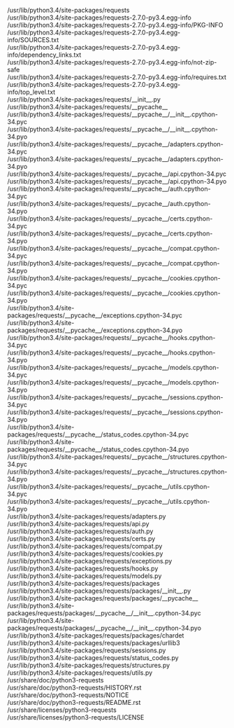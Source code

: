 /usr/lib/python3.4/site-packages/requests  
/usr/lib/python3.4/site-packages/requests-2.7.0-py3.4.egg-info  
/usr/lib/python3.4/site-packages/requests-2.7.0-py3.4.egg-info/PKG-INFO  
/usr/lib/python3.4/site-packages/requests-2.7.0-py3.4.egg-info/SOURCES.txt  
/usr/lib/python3.4/site-packages/requests-2.7.0-py3.4.egg-info/dependency\_links.txt  
/usr/lib/python3.4/site-packages/requests-2.7.0-py3.4.egg-info/not-zip-safe  
/usr/lib/python3.4/site-packages/requests-2.7.0-py3.4.egg-info/requires.txt  
/usr/lib/python3.4/site-packages/requests-2.7.0-py3.4.egg-info/top\_level.txt  
/usr/lib/python3.4/site-packages/requests/\_\_init\_\_.py  
/usr/lib/python3.4/site-packages/requests/\_\_pycache\_\_  
/usr/lib/python3.4/site-packages/requests/\_\_pycache\_\_/\_\_init\_\_.cpython-34.pyc  
/usr/lib/python3.4/site-packages/requests/\_\_pycache\_\_/\_\_init\_\_.cpython-34.pyo  
/usr/lib/python3.4/site-packages/requests/\_\_pycache\_\_/adapters.cpython-34.pyc  
/usr/lib/python3.4/site-packages/requests/\_\_pycache\_\_/adapters.cpython-34.pyo  
/usr/lib/python3.4/site-packages/requests/\_\_pycache\_\_/api.cpython-34.pyc  
/usr/lib/python3.4/site-packages/requests/\_\_pycache\_\_/api.cpython-34.pyo  
/usr/lib/python3.4/site-packages/requests/\_\_pycache\_\_/auth.cpython-34.pyc  
/usr/lib/python3.4/site-packages/requests/\_\_pycache\_\_/auth.cpython-34.pyo  
/usr/lib/python3.4/site-packages/requests/\_\_pycache\_\_/certs.cpython-34.pyc  
/usr/lib/python3.4/site-packages/requests/\_\_pycache\_\_/certs.cpython-34.pyo  
/usr/lib/python3.4/site-packages/requests/\_\_pycache\_\_/compat.cpython-34.pyc  
/usr/lib/python3.4/site-packages/requests/\_\_pycache\_\_/compat.cpython-34.pyo  
/usr/lib/python3.4/site-packages/requests/\_\_pycache\_\_/cookies.cpython-34.pyc  
/usr/lib/python3.4/site-packages/requests/\_\_pycache\_\_/cookies.cpython-34.pyo  
/usr/lib/python3.4/site-packages/requests/\_\_pycache\_\_/exceptions.cpython-34.pyc  
/usr/lib/python3.4/site-packages/requests/\_\_pycache\_\_/exceptions.cpython-34.pyo  
/usr/lib/python3.4/site-packages/requests/\_\_pycache\_\_/hooks.cpython-34.pyc  
/usr/lib/python3.4/site-packages/requests/\_\_pycache\_\_/hooks.cpython-34.pyo  
/usr/lib/python3.4/site-packages/requests/\_\_pycache\_\_/models.cpython-34.pyc  
/usr/lib/python3.4/site-packages/requests/\_\_pycache\_\_/models.cpython-34.pyo  
/usr/lib/python3.4/site-packages/requests/\_\_pycache\_\_/sessions.cpython-34.pyc  
/usr/lib/python3.4/site-packages/requests/\_\_pycache\_\_/sessions.cpython-34.pyo  
/usr/lib/python3.4/site-packages/requests/\_\_pycache\_\_/status\_codes.cpython-34.pyc  
/usr/lib/python3.4/site-packages/requests/\_\_pycache\_\_/status\_codes.cpython-34.pyo  
/usr/lib/python3.4/site-packages/requests/\_\_pycache\_\_/structures.cpython-34.pyc  
/usr/lib/python3.4/site-packages/requests/\_\_pycache\_\_/structures.cpython-34.pyo  
/usr/lib/python3.4/site-packages/requests/\_\_pycache\_\_/utils.cpython-34.pyc  
/usr/lib/python3.4/site-packages/requests/\_\_pycache\_\_/utils.cpython-34.pyo  
/usr/lib/python3.4/site-packages/requests/adapters.py  
/usr/lib/python3.4/site-packages/requests/api.py  
/usr/lib/python3.4/site-packages/requests/auth.py  
/usr/lib/python3.4/site-packages/requests/certs.py  
/usr/lib/python3.4/site-packages/requests/compat.py  
/usr/lib/python3.4/site-packages/requests/cookies.py  
/usr/lib/python3.4/site-packages/requests/exceptions.py  
/usr/lib/python3.4/site-packages/requests/hooks.py  
/usr/lib/python3.4/site-packages/requests/models.py  
/usr/lib/python3.4/site-packages/requests/packages  
/usr/lib/python3.4/site-packages/requests/packages/\_\_init\_\_.py  
/usr/lib/python3.4/site-packages/requests/packages/\_\_pycache\_\_  
/usr/lib/python3.4/site-packages/requests/packages/\_\_pycache\_\_/\_\_init\_\_.cpython-34.pyc  
/usr/lib/python3.4/site-packages/requests/packages/\_\_pycache\_\_/\_\_init\_\_.cpython-34.pyo  
/usr/lib/python3.4/site-packages/requests/packages/chardet  
/usr/lib/python3.4/site-packages/requests/packages/urllib3  
/usr/lib/python3.4/site-packages/requests/sessions.py  
/usr/lib/python3.4/site-packages/requests/status\_codes.py  
/usr/lib/python3.4/site-packages/requests/structures.py  
/usr/lib/python3.4/site-packages/requests/utils.py  
/usr/share/doc/python3-requests  
/usr/share/doc/python3-requests/HISTORY.rst  
/usr/share/doc/python3-requests/NOTICE  
/usr/share/doc/python3-requests/README.rst  
/usr/share/licenses/python3-requests  
/usr/share/licenses/python3-requests/LICENSE  

